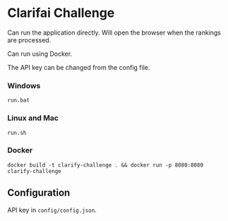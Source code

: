 # Clarifai Challenge

Can run the application directly. Will open the browser when the rankings are processed.

Can run using Docker.

The API key can be changed from the config file.

### Windows
`run.bat`

### Linux and Mac
`run.sh`

### Docker
`docker build -t clarify-challenge . && docker run -p 8080:8080 clarify-challenge`

## Configuration
API key in `config/config.json`.
